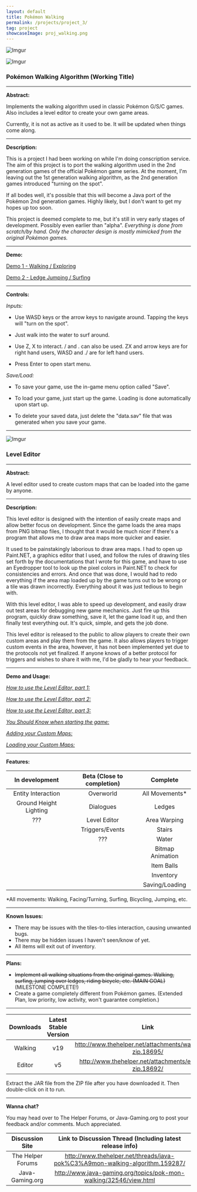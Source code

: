 ```yaml
---
layout: default
title: Pokémon Walking
permalink: /projects/project_3/
tag: project
showcaseImage: proj_walking.png
---
```


![Imgur](http://i.imgur.com/rwkiHwC.png)

![Imgur](http://i.imgur.com/P56aP0J.png)

### Pokémon Walking Algorithm (Working Title) 

<hr>

**Abstract:**

Implements the walking algorithm used in classic Pokémon G/S/C games. Also includes a level editor to create your own game areas.

Currently, it is not as active as it used to be. It will be updated when things come along.

<hr>

**Description:**

This is a project I had been working on while I'm doing conscription service. The aim of this project is to port the walking algorithm used in the 2nd generation games of the official Pokémon game series. At the moment, I'm leaving out the 1st generation walking algorithm, as the 2nd generation games introduced "turning on the spot".

If all bodes well, it's possible that this will become a Java port of the Pokémon 2nd generation games. Highly likely, but I don't want to get my hopes up too soon. 

This project is deemed complete to me, but it's still in very early stages of development. Possibly even earlier than "alpha". *Everything is done from scratch/by hand. Only the character design is mostly mimicked from the original Pokémon games.*

<hr>

**Demo:**

[Demo 1 - Walking / Exploring](http://www.gfycat.com/EachIlliterateHyrax#)

[Demo 2 - Ledge Jumping / Surfing](http://www.gfycat.com/ShabbySoupyDobermanpinscher)

<hr>

**Controls:**

*Inputs:*

* Use WASD keys or the arrow keys to navigate around. Tapping the keys will "turn on the spot".

* Just walk into the water to surf around.

* Use Z, X to interact. / and . can also be used. ZX and arrow keys are for right hand users, WASD and ./ are for left hand users.

* Press Enter to open start menu.


*Save/Load:*

* To save your game, use the in-game menu option called "Save".

* To load your game, just start up the game. Loading is done automatically upon start up.

* To delete your saved data, just delete the "data.sav" file that was generated when you save your game.

<hr>

![Imgur](http://i.imgur.com/m13jfwm.png)

### Level Editor

<hr>

**Abstract:**

A level editor used to create custom maps that can be loaded into the game by anyone.

<hr>

**Description:**

This level editor is designed with the intention of easily create maps and allow better focus on development. Since the game loads the area maps from PNG bitmap files, I thought that it would be much nicer if there's a program that allows me to draw area maps more quicker and easier.

It used to be painstakingly laborious to draw area maps. I had to open up Paint.NET, a graphics editor that I used, and follow the rules of drawing tiles set forth by the documentations that I wrote for this game, and have to use an Eyedropper tool to look up the pixel colors in Paint.NET to check for consistencies and errors. And once that was done, I would had to redo everything if the area map loaded up by the game turns out to be wrong or a tile was drawn incorrectly. Everything about it was just tedious to begin with.

With this level editor, I was able to speed up development, and easily draw out test areas for debugging new game mechanics. Just fire up this program, quickly draw something, save it, let the game load it up, and then finally test everything out. It's quick, simple, and gets the job done.

This level editor is released to the public to allow players to create their own custom areas and play them from the game. It also allows players to trigger custom events in the area, however, it has not been implemented yet due to the protocols not yet finalized. If anyone knows of a better protocol for triggers and wishes to share it with me, I'd be gladly to hear your feedback.

<hr>

**Demo and Usage:**

[*How to use the Level Editor, part 1:*](http://www.gfycat.com/NextNeighboringFluke)

[*How to use the Level Editor, part 2:*](http://www.gfycat.com/FrighteningGargantuanDonkey)

[*How to use the Level Editor, part 3:*](http://www.gfycat.com/SneakyTalkativeAcaciarat)

[*You Should Know when starting the game:*](http://www.gfycat.com/CloudyBonyGlowworm)

[*Adding your Custom Maps:*](http://www.gfycat.com/WeepyUnsightlyFairybluebird)

[*Loading your Custom Maps:*](http://www.gfycat.com/FamiliarUncommonIndianabat)

<hr>

**Features:**

| **In development** | **Beta (Close to completion)** | **Complete** |
|:---:|:---:|:---:|
| Entity Interaction | Overworld | All Movements* |
| Ground Height Lighting | Dialogues | Ledges |
| ??? | Level Editor | Area Warping |
| | Triggers/Events | Stairs |
| | ??? | Water |
| | | Bitmap Animation |
| | | Item Balls |
| | | Inventory |
| | | Saving/Loading |

\*All movements: Walking, Facing/Turning, Surfing, Bicycling, Jumping, etc.

<hr>

**Known Issues:**

* There may be issues with the tiles-to-tiles interaction, causing unwanted bugs.
* There may be hidden issues I haven't seen/know of yet.
* All items will exit out of inventory.

<hr>

**Plans:**

* ~~Implement all walking situations from the original games. Walking, surfing, jumping over ledges, riding bicycle, etc. (MAIN GOAL)~~  (MILESTONE COMPLETE!)
* Create a game completely different from Pokémon games. (Extended Plan, low priority, low activity, won't guarantee completion.)

<hr>

| **Downloads** | **Latest Stable Version** | **Link** |
|:---:|:------------:|:---:|
| Walking | v19 | http://www.thehelper.net/attachments/walking_v19-zip.18695/ |
| Editor | v5 | http://www.thehelper.net/attachments/editor_v5-zip.18692/ |

Extract the JAR file from the ZIP file after you have downloaded it. Then double-click on it to run.

<hr>

**Wanna chat?**

You may head over to The Helper Forums, or Java-Gaming.org to post your feedback and/or comments. Much appreciated.

| **Discussion Site** | **Link to Discussion Thread (Including latest release info)** |
|:---:|:---:|
| The Helper Forums | http://www.thehelper.net/threads/java-pok%C3%A9mon-walking-algorithm.159287/ |
| Java-Gaming.org | http://www.java-gaming.org/topics/pok-mon-walking/32546/view.html |
